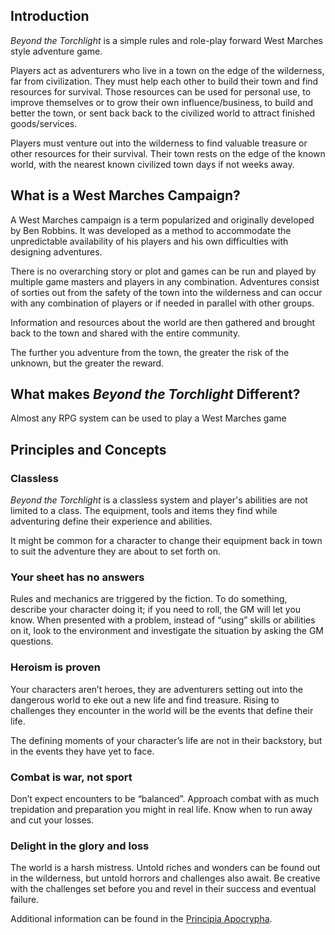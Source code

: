 

## Introduction
*Beyond the Torchlight*  is a simple rules and role-play forward West Marches style adventure game.

Players act as adventurers who live in a town on the edge of the wilderness, far from civilization. They must help each other to build their town and find resources for survival. Those resources can be used for personal use, to improve themselves or to grow their own influence/business, to build and better the town, or sent back back to the civilized world to attract finished goods/services.

Players must venture out into the wilderness to find valuable treasure or other resources for their survival. Their town rests on the edge of the known world, with the nearest known civilized town days if not weeks away. 

## What is a West Marches Campaign? 
A West Marches campaign is a term popularized and originally developed by Ben Robbins. It was developed as a method to accommodate the unpredictable availability of his players and his own difficulties with designing adventures. 

There is no overarching story or plot and games can be run and played by multiple game masters and players in any combination. Adventures consist of sorties out from the safety of the town into the wilderness and can occur with any combination of players or if needed in parallel with other groups. 

Information and resources about the world are then gathered and brought back to the town and shared with the entire community. 

The further you adventure from the town, the greater the risk of the unknown, but the greater the reward. 

## What makes *Beyond the Torchlight* Different?
Almost any RPG system can be used to play a West Marches game


## Principles and Concepts
### Classless
*Beyond the Torchlight* is a classless system and player's abilities are not limited to a class. The equipment, tools and items they find while adventuring define their experience and abilities. 

It might be common for a character to change their equipment back in town to suit the adventure they are about to set forth on. 

### Your​ ​sheet​ ​has​ ​no​ ​answers
Rules and mechanics are triggered by the fiction. To do something, describe your character doing it; if you need to roll, the GM will let you know. When presented with a problem, instead of “using” skills or abilities on it, look to the environment and investigate the situation by​ ​asking​ ​the​ ​GM​ ​questions.

### Heroism​ ​is​ ​proven
Your characters aren’t heroes, they are adventurers setting out into the dangerous world to eke out a new life and find treasure. Rising to challenges they encounter in the world will be the events that define their life. 

The defining moments of your character’s life are not in their backstory, but in the events they have yet to face. 

### Combat​ ​is​ ​war,​ ​not​ ​sport
Don’t expect encounters to be “balanced”. Approach combat with as much trepidation and preparation you might in real life. Know when to run away and cut your losses. 

### Delight in the glory and loss
The world is a harsh mistress. Untold riches and wonders can be found out in the wilderness, but untold horrors and challenges also await. Be creative with the challenges set before you and revel in their success and eventual failure.

Additional information can be found in the [Principia Apocrypha](https://i.4pcdn.org/tg/1506197697121.pdf).
